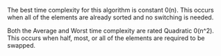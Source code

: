 The best time complexity for this algorithm is constant 0(n). This occurs when all of the elements are already sorted and no switching is needed. 

Both the Average and Worst time complexity are rated Quadratic 0(n^2). This occurs when half, most, or all of the elements are required to be swapped. 

